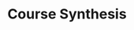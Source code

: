 ---
layout: module
title: "Course Synthesis"
type: topic
num: 12
draft: 1
start_date: 2025-04-29
slides:
    - start_date: 2025-04-29
      num: 16
      draft: 1
      type: lecture
      title: Course Synthesis
      url: https://docs.google.com/presentation/d/13ZoVNNm5agKxtfgN8SPK6_NVG-ydNjZKFaRmM9dohjg/edit?usp=sharing
exams: 
    - start_date: 2025-05-07
      type: exam
      draft: 1
      title: Final Exam (exact date TBD)
      url: #
---